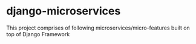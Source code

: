 # django-microservices
This project comprises of following microservices/micro-features built on top of Django Framework
